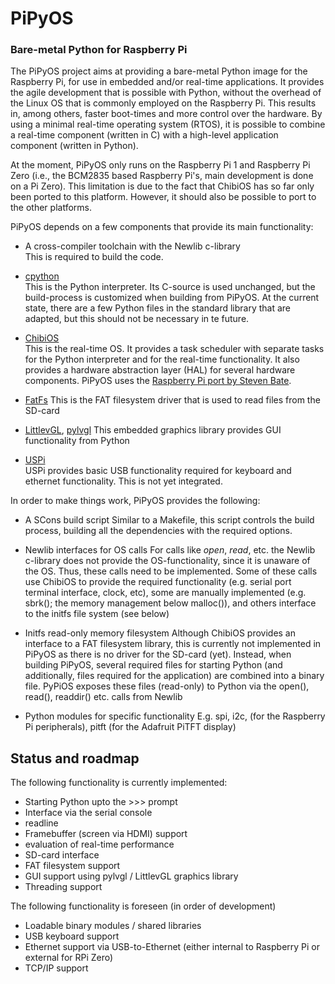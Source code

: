 # PiPyOS
### Bare-metal Python for Raspberry Pi

The PiPyOS project aims at providing a bare-metal Python image for the Raspberry Pi, for use in embedded and/or real-time applications. It provides the agile development that is possible with Python, without the overhead of the Linux OS that is commonly employed on the Raspberry Pi. This results in, among others, faster boot-times and more control over the hardware. By using a minimal real-time operating system (RTOS), it is possible to combine a real-time component (written in C) with a high-level application component (written in Python).

At the moment, PiPyOS only runs on the Raspberry Pi 1 and Raspberry Pi Zero (i.e., the BCM2835 based Raspberry Pi's, main development is done on a Pi Zero). This limitation is due to the fact that ChibiOS has so far only been ported to this platform. However, it should also be possible to port to the other platforms.

PiPyOS depends on a few components that provide its main functionality:

* A cross-compiler toolchain with the Newlib c-library  
  This is required to build the code.

* [cpython](https://www.python.org)  
  This is the Python interpreter. Its C-source is used unchanged, but the build-process is customized when building from PiPyOS. At the current state, there are a few Python files in the standard library that are adapted, but this should not be necessary in te future.

* [ChibiOS](http://www.chibios.org)  
  This is the real-time OS. It provides a task scheduler with separate tasks for the Python interpreter and for the real-time functionality. It also provides a hardware abstraction layer (HAL) for several hardware components. PiPyOS uses the [Raspberry Pi port by Steven Bate](https://github.com/steve-bate/ChibiOS-RPi).

* [FatFs](http://elm-chan.org/fsw/ff/00index_e.html)
  This is the FAT filesystem driver that is used to read files from the SD-card

* [LittlevGL](https://littlevgl.com), [pylvgl](https://github.com/rreilink/pylvgl)
  This embedded graphics library provides GUI functionality from Python

* [USPi](https://github.com/rsta2/uspi)  
  USPi provides basic USB functionality required for keyboard and ethernet functionality. This is not yet integrated.

In order to make things work, PiPyOS provides the following:

* A SCons build script
  Similar to a Makefile, this script controls the build process, building all the dependencies with the required options.
  
* Newlib interfaces for OS calls
  For calls like *open*, *read*, etc. the Newlib c-library does not provide the OS-functionality, since it is unaware of the OS. Thus, these calls need to be implemented. Some of these calls use ChibiOS to provide the required functionality (e.g. serial port terminal interface, clock, etc), some are manually implemented (e.g. sbrk(); the memory management below malloc()), and others interface to the initfs file system (see below)
  
* Initfs read-only memory filesystem
  Although ChibiOS provides an interface to a FAT filesystem library, this is currently not implemented in PiPyOS as there is no driver for the SD-card (yet). Instead, when building PiPyOS, several required files for starting Python (and additionally, files required for the application) are combined into a binary file. PyPiOS exposes these files (read-only) to Python via the open(), read(), readdir() etc. calls from Newlib

* Python modules for specific functionality
  E.g. spi, i2c, (for the Raspberry Pi peripherals), pitft (for the Adafruit PiTFT display)
  
## Status and roadmap

The following functionality is currently implemented:

* Starting Python upto the >>> prompt
* Interface via the serial console
* readline
* Framebuffer (screen via HDMI) support
* evaluation of real-time performance
* SD-card interface
* FAT filesystem support
* GUI support using pylvgl / LittlevGL graphics library
* Threading support

The following functionality is foreseen (in order of development)

* Loadable binary modules / shared libraries
* USB keyboard support
* Ethernet support via USB-to-Ethernet (either internal to Raspberry Pi or external for RPi Zero)
* TCP/IP support

  
  
  
